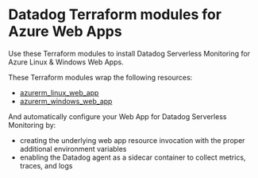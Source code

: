 # Datadog Terraform modules for Azure Web Apps

Use these Terraform modules to install Datadog Serverless Monitoring for Azure Linux & Windows Web Apps.

These Terraform modules wrap the following resources:
- [azurerm_linux_web_app](https://registry.terraform.io/providers/hashicorp/azurerm/latest/docs/resources/linux_web_app)
- [azurerm_windows_web_app](https://registry.terraform.io/providers/hashicorp/azurerm/latest/docs/resources/windows_web_app)

And automatically configure your Web App for Datadog Serverless Monitoring by:
- creating the underlying web app resource invocation with the proper additional environment variables
- enabling the Datadog agent as a sidecar container to collect metrics, traces, and logs

